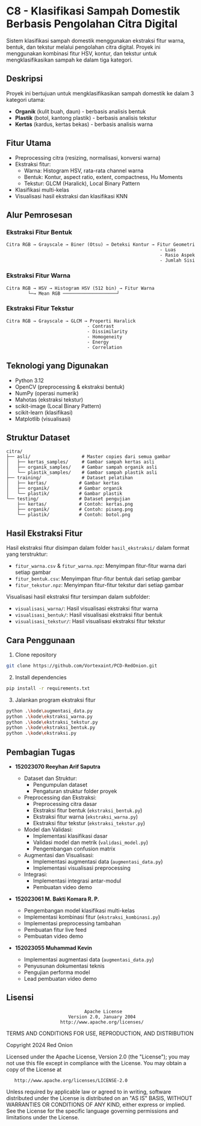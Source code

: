 # C8 - Klasifikasi Sampah Domestik Berbasis Pengolahan Citra Digital

Sistem klasifikasi sampah domestik menggunakan ekstraksi fitur warna, bentuk, dan tekstur melalui pengolahan citra digital. Proyek ini menggunakan kombinasi fitur HSV, kontur, dan tekstur untuk mengklasifikasikan sampah ke dalam tiga kategori.

## Deskripsi

Proyek ini bertujuan untuk mengklasifikasikan sampah domestik ke dalam 3 kategori utama:
- **Organik** (kulit buah, daun) - berbasis analisis bentuk
- **Plastik** (botol, kantong plastik) - berbasis analisis tekstur
- **Kertas** (kardus, kertas bekas) - berbasis analisis warna

## Fitur Utama

- Preprocessing citra (resizing, normalisasi, konversi warna)
- Ekstraksi fitur:
  - Warna: Histogram HSV, rata-rata channel warna
  - Bentuk: Kontur, aspect ratio, extent, compactness, Hu Moments
  - Tekstur: GLCM (Haralick), Local Binary Pattern
- Klasifikasi multi-kelas
- Visualisasi hasil ekstraksi dan klasifikasi KNN

## Alur Pemrosesan

### Ekstraksi Fitur Bentuk
```
Citra RGB → Grayscale → Biner (Otsu) → Deteksi Kontur → Fitur Geometri
                                                         - Luas
                                                         - Rasio Aspek
                                                         - Jumlah Sisi
```

### Ekstraksi Fitur Warna
```
Citra RGB → HSV → Histogram HSV (512 bin) → Fitur Warna
        └─→ Mean RGB ────────────────────┘
```

### Ekstraksi Fitur Tekstur
```
Citra RGB → Grayscale → GLCM → Properti Haralick
                              - Contrast
                              - Dissimilarity
                              - Homogeneity
                              - Energy
                              - Correlation
```

## Teknologi yang Digunakan

- Python 3.12
- OpenCV (preprocessing & ekstraksi bentuk)
- NumPy (operasi numerik)
- Mahotas (ekstraksi tekstur)
- scikit-image (Local Binary Pattern)
- scikit-learn (klasifikasi)
- Matplotlib (visualisasi)

## Struktur Dataset

```
citra/
├── asli/                   # Master copies dari semua gambar
│   ├── kertas_samples/     # Gambar sampah kertas asli
│   ├── organik_samples/    # Gambar sampah organik asli
│   └── plastik_samples/    # Gambar sampah plastik asli
├── training/               # Dataset pelatihan
│   ├── kertas/            # Gambar kertas
│   ├── organik/           # Gambar organik
│   └── plastik/           # Gambar plastik
└── testing/               # Dataset pengujian
    ├── kertas/            # Contoh: kertas.png
    ├── organik/           # Contoh: pisang.png
    └── plastik/           # Contoh: botol.png
```

## Hasil Ekstraksi Fitur

Hasil ekstraksi fitur disimpan dalam folder `hasil_ekstraksi/` dalam format yang terstruktur:
- `fitur_warna.csv` & `fitur_warna.npz`: Menyimpan fitur-fitur warna dari setiap gambar
- `fitur_bentuk.csv`: Menyimpan fitur-fitur bentuk dari setiap gambar
- `fitur_tekstur.npz`: Menyimpan fitur-fitur tekstur dari setiap gambar

Visualisasi hasil ekstraksi fitur tersimpan dalam subfolder:
- `visualisasi_warna/`: Hasil visualisasi ekstraksi fitur warna
- `visualisasi_bentuk/`: Hasil visualisasi ekstraksi fitur bentuk
- `visualisasi_tekstur/`: Hasil visualisasi ekstraksi fitur tekstur

## Cara Penggunaan

1. Clone repository
```bash
git clone https://github.com/Vortexaint/PCD-RedOnion.git
```

2. Install dependencies
```bash
pip install -r requirements.txt
```

3. Jalankan program ekstraksi fitur
```bash
python .\kode\augmentasi_data.py
python .\kode\ekstraksi_warna.py
python .\kode\ekstraksi_tekstur.py
python .\kode\ekstraksi_bentuk.py
python .\kode\ekstraksi.py
```

## Pembagian Tugas

- **152023070 Reeyhan Arif Saputra**
  - Dataset dan Struktur:
    - Pengumpulan dataset
    - Pengaturan struktur folder proyek
  - Preprocessing dan Ekstraksi:
    - Preprocessing citra dasar
    - Ekstraksi fitur bentuk (`ekstraksi_bentuk.py`)
    - Ekstraksi fitur warna (`ekstraksi_warna.py`)
    - Ekstraksi fitur tekstur (`ekstraksi_tekstur.py`)
  - Model dan Validasi:
    - Implementasi klasifikasi dasar
    - Validasi model dan metrik (`validasi_model.py`)
    - Pengembangan confusion matrix
  - Augmentasi dan Visualisasi:
    - Implementasi augmentasi data (`augmentasi_data.py`)
    - Implementasi visualisasi preprocessing
  - Integrasi:
    - Implementasi integrasi antar-modul
    - Pembuatan video demo

- **152023061 M. Bakti Komara R. P.**
  - Pengembangan model klasifikasi multi-kelas
  - Implementasi kombinasi fitur (`ekstraksi_kombinasi.py`)
  - Implementasi preprocessing tambahan
  - Pembuatan fitur live feed
  - Pembuatan video demo

- **152023055 Muhammad Kevin**
  - Implementasi augmentasi data (`augmentasi_data.py`)
  - Penyusunan dokumentasi teknis
  - Pengujian performa model
  - Lead pembuatan video demo

## Lisensi

                                 Apache License
                           Version 2.0, January 2004
                        http://www.apache.org/licenses/

   TERMS AND CONDITIONS FOR USE, REPRODUCTION, AND DISTRIBUTION

   Copyright 2024 Red Onion

   Licensed under the Apache License, Version 2.0 (the "License");
   you may not use this file except in compliance with the License.
   You may obtain a copy of the License at

       http://www.apache.org/licenses/LICENSE-2.0

   Unless required by applicable law or agreed to in writing, software
   distributed under the License is distributed on an "AS IS" BASIS,
   WITHOUT WARRANTIES OR CONDITIONS OF ANY KIND, either express or implied.
   See the License for the specific language governing permissions and
   limitations under the License.
